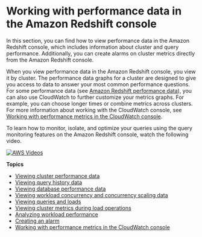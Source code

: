 # Working with performance data in the Amazon Redshift console<a name="performance-metrics-console"></a>

In this section, you can find how to view performance data in the Amazon Redshift console, which includes information about cluster and query performance\. Additionally, you can create alarms on cluster metrics directly from the Amazon Redshift console\.

When you view performance data in the Amazon Redshift console, you view it by cluster\. The performance data graphs for a cluster are designed to give you access to data to answer your most common performance questions\. For some performance data \(see [Amazon Redshift performance data](metrics-listing.md)\), you can also use CloudWatch to further customize your metrics graphs\. For example, you can choose longer times or combine metrics across clusters\. For more information about working with the CloudWatch console, see [Working with performance metrics in the CloudWatch console](using-cloudwatch-console.md)\. 

To learn how to monitor, isolate, and optimize your queries using the query monitoring features on the Amazon Redshift console, watch the following video\. 

[![AWS Videos](http://img.youtube.com/vi/https://www.youtube.com/embed/Wdvb5iYVnLg/0.jpg)](http://www.youtube.com/watch?v=https://www.youtube.com/embed/Wdvb5iYVnLg)

**Topics**
+ [Viewing cluster performance data](performance-metrics-perf.md)
+ [Viewing query history data](performance-metrics-query-history.md)
+ [Viewing database performance data](performance-metrics-database-performance.md)
+ [Viewing workload concurrency and concurrency scaling data](performance-metrics-concurrency-scaling.md)
+ [Viewing queries and loads](performance-metrics-queries.md)
+ [Viewing cluster metrics during load operations](performance-metrics-loads.md)
+ [Analyzing workload performance](analyze-workload-performance.md)
+ [Creating an alarm](performance-metrics-alarms.md)
+ [Working with performance metrics in the CloudWatch console](using-cloudwatch-console.md)